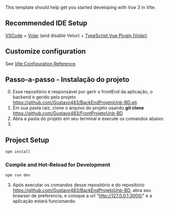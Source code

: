 
This template should help get you started developing with Vue 3 in Vite.

## Recommended IDE Setup

[VSCode](https://code.visualstudio.com/) + [Volar](https://marketplace.visualstudio.com/items?itemName=Vue.volar) (and disable Vetur) + [TypeScript Vue Plugin (Volar)](https://marketplace.visualstudio.com/items?itemName=Vue.vscode-typescript-vue-plugin).

## Customize configuration

See [Vite Configuration Reference](https://vitejs.dev/config/).


## Passo-a-passo - Instalação do projeto 
0. Esse repositório é responsável por gerir o frontEnd da aplicação, o backend é gerido pelo projeto https://github.com/Gustavo483/BackEndProjetoUnb-BD.git.
1. Em sua pasta raiz, clone o arquivo do projeto usando **git clone** https://github.com/Gustavo483/FrontProjetoUnb-BD
2. Abra a pasta do projeto em seu terminal e execute os comandos abaixo:
3. 
## Project Setup

```sh
npm install
```

### Compile and Hot-Reload for Development

```sh
npm run dev
```

3. Após executar os comandos desse repositório e do repositório https://github.com/Gustavo483/BackEndProjetoUnb-BD, abra seu brawser de preferencia, e coloque a url "http://127.0.0.1:3000/" e a aplicação estará funcionando.
